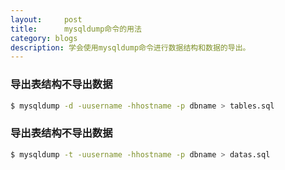 ```yaml
---
layout:     post
title:      mysqldump命令的用法
category: blogs
description: 学会使用mysqldump命令进行数据结构和数据的导出。
---
```


### 导出表结构不导出数据 
```bash
$ mysqldump -d -uusername -hhostname -p dbname > tables.sql
```

### 导出表结构不导出数据 
```bash
$ mysqldump -t -uusername -hhostname -p dbname > datas.sql
```

